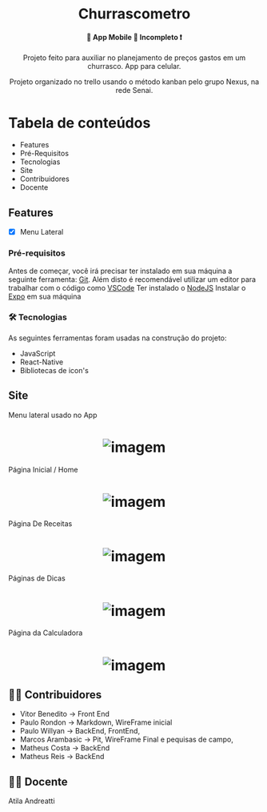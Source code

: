 <h1 align="center">Churrascometro</h1>
 <h4 align="center"> 
	🚧  App Mobile  🚀 Incompleto ❗
</h4>
<p align="center">Projeto feito para auxiliar no planejamento de preços gastos em um churrasco. App para celular.</p>
<p align="center"> Projeto organizado no trello usando o método kanban pelo grupo Nexus, na rede Senai. </p>

Tabela de conteúdos
=================
<!--ts-->
   * Features
   * Pré-Requisitos
   * Tecnologias
   * Site
   * Contribuidores 
   * Docente
<!--te-->

<h2>Features</h2>

- [x] Menu Lateral 

### Pré-requisitos

Antes de começar, você irá precisar ter instalado em sua máquina a seguinte ferramenta:
[Git](https://git-scm.com). 
Além disto é recomendável utilizar um editor para trabalhar com o código como [VSCode](https://code.visualstudio.com/)
Ter instalado o [NodeJS](https://nodejs.org/en/)
Instalar o  [Expo](https://docs.expo.dev/get-started/installation/) em sua máquina 
### 🛠 Tecnologias

As seguintes ferramentas foram usadas na construção do projeto:

- JavaScript
- React-Native
- Bibliotecas de icon's

## Site 

<p> Menu lateral usado no App </p>
<h1 align="center">
  <img alt="imagem" title="#imagem" src="imgMarkdown/menuLateral.jpeg" />
</h1>

<p> Página Inicial / Home </p>
<h1 align="center">
  <img alt="imagem" title="#imagem" src="imgMarkdown/Home.jpeg" />
</h1>

<p> Página De Receitas</p>
<h1 align="center">
  <img alt="imagem" title="#imagem" src="imgMarkdown/Receitas.jpeg" />
</h1>

<p> Páginas de Dicas </p>
<h1 align="center">
  <img alt="imagem" title="#imagem" src="imgMarkdown/Dicas.jpeg" />
</h1>

<p> Página da Calculadora </p>
<h1 align="center">
  <img alt="imagem" title="#imagem" src="imgMarkdown/Calculadora.jpeg" />
</h1>

## 👨‍💻 Contribuidores

- Vitor Benedito -> Front End 
- Paulo Rondon -> Markdown, WireFrame inicial
- Paulo Willyan -> BackEnd, FrontEnd,
- Marcos Arambasic -> Pit, WireFrame Final e pequisas de campo,
- Matheus Costa -> BackEnd
- Matheus Reis -> BackEnd

## 👨‍🏫 Docente
Atila Andreatti
